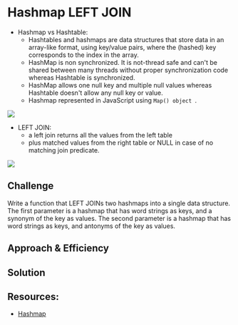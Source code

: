 # Hashmap LEFT JOIN
* Hashmap vs Hashtable: 
   - Hashtables and hashmaps are data structures that store data in an array-like format, using key/value pairs, where the (hashed) key corresponds to the index in the array.
   - HashMap is non synchronized. It is not-thread safe and can't be shared between many threads without proper synchronization code whereas Hashtable is synchronized.
   - HashMap allows one null key and multiple null values whereas Hashtable doesn't allow any null key or value.
   - Hashmap represented in JavaScript using `Map() object `.

![](https://miro.medium.com/max/880/0*_a320ydz9-LPa0MT.png)

* LEFT JOIN:
  - a left join returns all the values from the left table
  - plus matched values from the right table or NULL in case of no matching join predicate.
  
![](https://www.sqltutorial.org/wp-content/uploads/2016/03/SQL-LEFT-JOIN.png)


## Challenge
Write a function that LEFT JOINs two hashmaps into a single data structure.
The first parameter is a hashmap that has word strings as keys, and a synonym of the key as values.
The second parameter is a hashmap that has word strings as keys, and antonyms of the key as values.

## Approach & Efficiency
<!-- What approach did you take? Why? What is the Big O space/time for this approach? -->

## Solution
<!-- Embedded whiteboard image -->

## Resources:
* [Hashmap](https://medium.com/@martin.crabtree/javascript-tracking-key-value-pairs-using-hashmaps-7de6df598257)